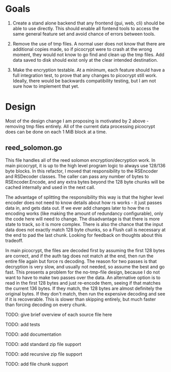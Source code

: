 # Goals

1. Create a stand alone backend that any frontend (gui, web, cli) should
   be able to use directly. This should enable all fontend tools to access
   the same general feature set and avoid chance of errors between tools.

2. Remove the use of tmp files. A normal user does not know that there are
   additional copies made, so if picocrypt were to crash at the wrong moment,
   they would not know to go find and clean up the tmp files. Add data saved
   to disk should exist only at the clear intended destination.

3. Make the encryption testable. At a minimum, each feature should have a
   full integration test, to prove that any changes to picocrypt still work.
   Ideally, there would be backwards compatibility testing, but I am not sure
   how to implement that yet.

# Design

Most of the design change I am proposing is motivated by 2 above - removing
tmp files entirely. All of the current data processing picocrypt does can be
done on each 1 MiB block at a time.

## reed_solomon.go

This file handles all of the reed solomon encryption/decryption work. In main
picocrypt, it is up to the high level program logic to always use 128/136 byte
blocks. In this refactor, I moved that responsibility to the RSEncoder and
RSDecoder classes. The caller can pass any number of bytes to RSEncoder.Encode,
and any extra bytes beyond the 128 byte chunks will be cached internally and
used in the next call.

The advantage of splitting the responsibility this way is that the higher level
encoder does not need to know details about how rs works - it just passes data
in, and gets data out. If we ever add changes later to how the rs encoding works
(like making the amount of redundancy configurable), only the code here will
need to change. The disadvantage is that there is more state to track, so it is
more complex. There is also the chance that the input data does not exactly
match 128 byte chunks, so a Flush call is necessary at the end to pad the last
chunk. Looking for feedback on thoughts about this tradeoff.

In main picocrypt, the files are decoded first by assuming the first 128 bytes
are correct, and if the auth tag does not match at the end, then run the entire
file again but force rs decoding. The reason for two passes is that decryption
is very slow, and usually not needed, so assume the best and go fast. This 
presents a problem for the no-tmp-file design, because I do not want to have to 
make two passes over the data. An alternative option is to read in the first
128 bytes and just re-encode them, seeing if that matches the current 136 bytes.
If they match, the 128 bytes are almost definitely the original bytes. If they
don't match, then run the expensive decoding and see if it is recoverable. This
is slower than skipping entirely, but much faster than forcing decoding on every
chunk.

TODO: give brief overview of each source file here

TODO: add tests

TODO: add documentation

TODO: add standard zip file support

TODO: add recursive zip file support

TODO: add file chunk support
